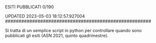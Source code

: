 ESITI PUBBLICATI 0/190 

UPDATED 2023-05-03 18:12:57.927004
######################################################

Si tratta di un semplice script in python per controllare quando sono pubblicati gli esiti (ASN 2021, quinto quadrimestre).

